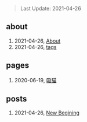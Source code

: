 > Last Update: 2021-04-26

## about
1. 2021-04-26, [About](about/me.md)
1. 2021-04-26, [tags](about/tags.md)
## pages
1. 2020-06-19, [吸猫](pages/吸猫.md)
## posts
1. 2021-04-26, [New Begining](posts/bookmarks.md)